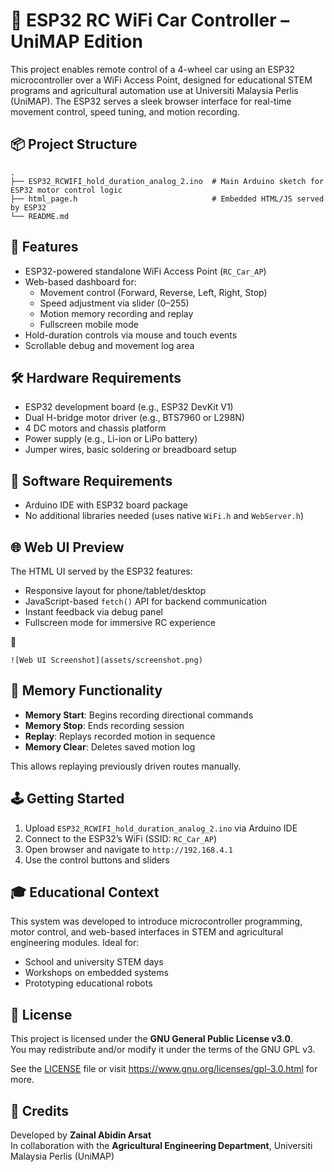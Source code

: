 
# 🚗 ESP32 RC WiFi Car Controller – UniMAP Edition

This project enables remote control of a 4-wheel car using an ESP32 microcontroller over a WiFi Access Point, designed for educational STEM programs and agricultural automation use at Universiti Malaysia Perlis (UniMAP). The ESP32 serves a sleek browser interface for real-time movement control, speed tuning, and motion recording.

## 📦 Project Structure

```
.
├── ESP32_RCWIFI_hold_duration_analog_2.ino  # Main Arduino sketch for ESP32 motor control logic
├── html_page.h                              # Embedded HTML/JS served by ESP32
└── README.md
```

## 🚀 Features

- ESP32-powered standalone WiFi Access Point (`RC_Car_AP`)
- Web-based dashboard for:
  - Movement control (Forward, Reverse, Left, Right, Stop)
  - Speed adjustment via slider (0–255)
  - Motion memory recording and replay
  - Fullscreen mobile mode
- Hold-duration controls via mouse and touch events
- Scrollable debug and movement log area

## 🛠 Hardware Requirements

- ESP32 development board (e.g., ESP32 DevKit V1)
- Dual H-bridge motor driver (e.g., BTS7960 or L298N)
- 4 DC motors and chassis platform
- Power supply (e.g., Li-ion or LiPo battery)
- Jumper wires, basic soldering or breadboard setup

## 🔧 Software Requirements

- Arduino IDE with ESP32 board package
- No additional libraries needed (uses native `WiFi.h` and `WebServer.h`)

## 🌐 Web UI Preview

The HTML UI served by the ESP32 features:
- Responsive layout for phone/tablet/desktop
- JavaScript-based `fetch()` API for backend communication
- Instant feedback via debug panel
- Fullscreen mode for immersive RC experience

📸

```
![Web UI Screenshot](assets/screenshot.png)
```

## 🧠 Memory Functionality

- **Memory Start**: Begins recording directional commands
- **Memory Stop**: Ends recording session
- **Replay**: Replays recorded motion in sequence
- **Memory Clear**: Deletes saved motion log

This allows replaying previously driven routes manually.

## 🕹️ Getting Started

1. Upload `ESP32_RCWIFI_hold_duration_analog_2.ino` via Arduino IDE
2. Connect to the ESP32’s WiFi (SSID: `RC_Car_AP`)
3. Open browser and navigate to `http://192.168.4.1`
4. Use the control buttons and sliders

## 🎓 Educational Context

This system was developed to introduce microcontroller programming, motor control, and web-based interfaces in STEM and agricultural engineering modules. Ideal for:

- School and university STEM days
- Workshops on embedded systems
- Prototyping educational robots

## 📜 License

This project is licensed under the **GNU General Public License v3.0**.  
You may redistribute and/or modify it under the terms of the GNU GPL v3.

See the [LICENSE](LICENSE) file or visit https://www.gnu.org/licenses/gpl-3.0.html for more.

## 🙏 Credits

Developed by **Zainal Abidin Arsat**  
In collaboration with the **Agricultural Engineering Department**, Universiti Malaysia Perlis (UniMAP)

